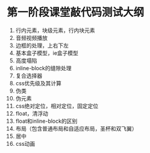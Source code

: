 # 第一阶段课堂敲代码测试大纲

1. 行内元素，块级元素，行内块元素
2. 音频视频播放
3. 边框的处理，上右下左
4. 基本盒子模型，ie盒子模型
5. 高度塌陷
6. inline-block的缝隙处理
7. 复合选择器
8. css优先级及其计算
9. 伪类
10. 伪元素
11. css绝对定位，相对定位，固定定位
12. float，清浮动
13. float和inline-block的区别
14. 布局（包含普通布局和自适应布局，圣杯和双飞翼）
15. 居中
16. css动画